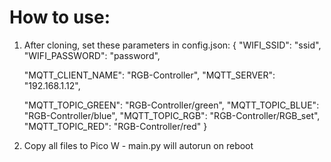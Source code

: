 # How to use:

1. After cloning, set these parameters in config.json:
{
    "WIFI_SSID": "ssid",
    "WIFI_PASSWORD": "password",

    "MQTT_CLIENT_NAME": "RGB-Controller",
    "MQTT_SERVER": "192.168.1.12",
    
    "MQTT_TOPIC_GREEN": "RGB-Controller/green",
    "MQTT_TOPIC_BLUE": "RGB-Controller/blue",
    "MQTT_TOPIC_RGB": "RGB-Controller/RGB_set",
    "MQTT_TOPIC_RED": "RGB-Controller/red"
}

2. Copy all files to Pico W - main.py will autorun on reboot
